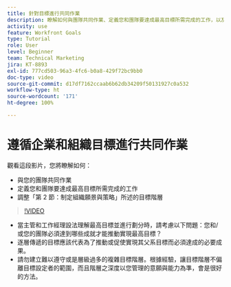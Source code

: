 ```yaml
---
title: 針對目標進行共同作業
description: 瞭解如何與團隊共同作業、定義您和團隊要達成最高目標所需完成的工作，以及調整您的目標階層。
activity: use
feature: Workfront Goals
type: Tutorial
role: User
level: Beginner
team: Technical Marketing
jira: KT-8893
exl-id: 777cd503-96a3-4fc6-b0a8-429f72bc9bb0
doc-type: video
source-git-commit: d17df7162ccaab6b62db34209f50131927c0a532
workflow-type: ht
source-wordcount: '171'
ht-degree: 100%

---
```


# 遵循企業和組織目標進行共同作業

觀看這段影片，您將瞭解如何：

* 與您的團隊共同作業
* 定義您和團隊要達成最高目標所需完成的工作
* 調整「第 2 節：制定組織願景與策略」所述的目標階層

>[!VIDEO](https://video.tv.adobe.com/v/335187/?quality=12&learn=on&enablevpops)

<!--
Pro-tips graphic
-->

* 當主管和工作經理設法理解最高目標並進行劃分時，請考慮以下問題：您和/或您的團隊必須達到哪些成就才能推動實現最高目標？
* 逐層傳遞的目標應該代表為了推動或促使實現其父系目標而必須達成的必要成果。
* 請勿建立難以遵守或是層級過多的複雜目標階層。根據經驗，讓目標階層不偏離目標設定者的範圍，而且階層之深度以您管理的意願與能力為準，會是很好的方法。
